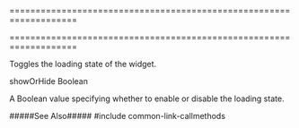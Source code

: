 ===================================================================
<!--hidden--><!--/hidden-->
===================================================================

<!--shortDescription-->
Toggles the loading state of the widget.
<!--/shortDescription-->

<!--paramName1-->showOrHide<!--/paramName1-->
<!--paramType1-->Boolean<!--/paramType1-->
<!--paramDescription1-->
A Boolean value specifying whether to enable or disable the loading state.
<!--/paramDescription1-->

<!--fullDescription-->
#####See Also#####
#include common-link-callmethods
<!--/fullDescription-->